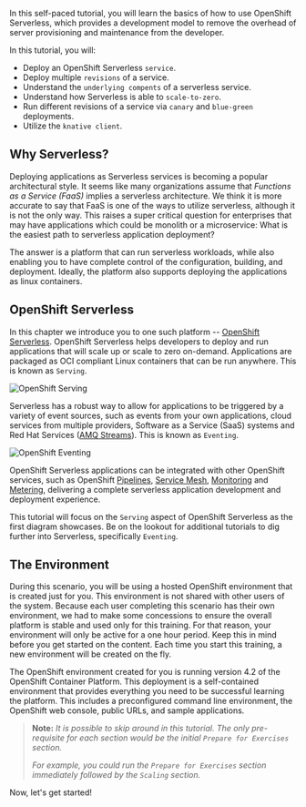 [serverless-main]: https://www.openshift.com/learn/topics/serverless
[amq-docs]: https://developers.redhat.com/products/amq/overview
[pipelines-main]: https://www.openshift.com/learn/topics/pipelines
[service-mesh-main]: https://www.openshift.com/learn/topics/service-mesh
[monitoring-main]: https://docs.openshift.com/container-platform/4.4/monitoring/cluster_monitoring/about-cluster-monitoring.html 
[metering-main]: https://docs.openshift.com/container-platform/4.4/metering/metering-installing-metering.html

In this self-paced tutorial, you will learn the basics of how to use OpenShift Serverless, which provides a development model to remove the overhead of server provisioning and maintenance from the developer.

In this tutorial, you will:
* Deploy an OpenShift Serverless `service`.
* Deploy multiple `revisions` of a service.
* Understand the `underlying compents` of a serverless service.
* Understand how Serverless is able to `scale-to-zero`.
* Run different revisions of a service via `canary` and `blue-green` deployments.
* Utilize the `knative client`.

## Why Serverless?

Deploying applications as Serverless services is becoming a popular architectural style. It seems like many organizations assume that _Functions as a Service (FaaS)_ implies a serverless architecture. We think it is more accurate to say that FaaS is one of the ways to utilize serverless, although it is not the only way. This raises a super critical question for enterprises that may have applications which could be monolith or a microservice: What is the easiest path to serverless application deployment?

The answer is a platform that can run serverless workloads, while also enabling you to have complete control of the configuration, building, and deployment. Ideally, the platform also supports deploying the applications as linux containers.

## OpenShift Serverless

In this chapter we introduce you to one such platform -- [OpenShift Serverless][serverless-main].  OpenShift Serverless helps developers to deploy and run applications that will scale up or scale to zero on-demand. Applications are packaged as OCI compliant Linux containers that can be run anywhere.  This is known as `Serving`.

![OpenShift Serving](/openshift/assets/middleware/serverless/00-intro/knative-serving-diagram.png)

Serverless has a robust way to allow for applications to be triggered by a variety of event sources, such as events from your own applications, cloud services from multiple providers, Software as a Service (SaaS) systems and Red Hat Services ([AMQ Streams][amq-docs]).  This is known as `Eventing`.

![OpenShift Eventing](/openshift/assets/middleware/serverless/00-intro/knative-eventing-diagram.png)

OpenShift Serverless applications can be integrated with other OpenShift services, such as OpenShift [Pipelines][pipelines-main], [Service Mesh][service-mesh-main], [Monitoring][monitoring-main] and [Metering][metering-main], delivering a complete serverless application development and deployment experience.

This tutorial will focus on the `Serving` aspect of OpenShift Serverless as the first diagram showcases.  Be on the lookout for additional tutorials to dig further into Serverless, specifically `Eventing`.

## The Environment

During this scenario, you will be using a hosted OpenShift environment that is created just for you. This environment is not shared with other users of the system. Because each user completing this scenario has their own environment, we had to make some concessions to ensure the overall platform is stable and used only for this training. For that reason, your environment will only be active for a one hour period. Keep this in mind before you get started on the content. Each time you start this training, a new environment will be created on the fly.

The OpenShift environment created for you is running version 4.2 of the OpenShift Container Platform. This deployment is a self-contained environment that provides everything you need to be successful learning the platform. This includes a preconfigured command line environment, the OpenShift web console, public URLs, and sample applications.

> **Note:** *It is possible to skip around in this tutorial.  The only pre-requisite for each section would be the initial `Prepare for Exercises` section.*
>
> *For example, you could run the `Prepare for Exercises` section immediately followed by the `Scaling` section.*

Now, let's get started!
